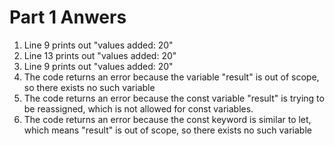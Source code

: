 # Part 1 Anwers
1. Line 9 prints out "values added: 20" 
2. Line 13 prints out "values added: 20"
3. Line 9 prints out "values added: 20" 
4. The code returns an error because the variable "result" is out of scope, so there exists no such variable
5. The code returns an error because the const variable "result" is trying to be reassigned, which is not allowed for const variables.
6. The code returns an error because the const keyword is similar to let, which means "result" is out of scope, so there exists no such variable